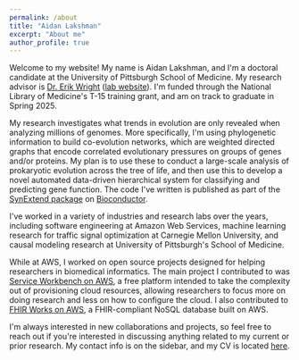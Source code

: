 ```yaml
---
permalink: /about
title: "Aidan Lakshman"
excerpt: "About me"
author_profile: true
---
```


Welcome to my website! My name is Aidan Lakshman, and I'm a doctoral candidate at the University of Pittsburgh School of Medicine. My research advisor is [Dr. Erik Wright](https://www.isb.pitt.edu/people/faculty/erik-wright-phd) ([lab website](http://www.wrightlabscience.com/p/index.html)). I'm funded through the National Library of Medicine's T-15 training grant, and am on track to graduate in Spring 2025.

My research investigates what trends in evolution are only revealed when analyzing millions of genomes. More specifically, I'm using phylogenetic information to build co-evolution networks, which are weighted directed graphs that encode correlated evolutionary pressures on groups of genes and/or proteins. My plan is to use these to conduct a large-scale analysis of prokaryotic evolution across the tree of life, and then use this to develop a novel automated data-driven hierarchical system for classifying and predicting gene function. The code I've written is published as part of the [SynExtend package](https://github.com/npcooley/SynExtend) on [Bioconductor](https://bioconductor.org/).

I've worked in a variety of industries and research labs over the years, including software engineering at Amazon Web Services, machine learning research for traffic signal optimization at Carnegie Mellon University, and causal modeling research at University of Pittsburgh's School of Medicine. 

While at AWS, I worked on open source projects designed for helping researchers in biomedical informatics. The main project I contributed to was [Service Workbench on AWS](https://aws.amazon.com/government-education/research-and-technical-computing/service-workbench/), a free platform intended to take the complexity out of provisioning cloud resources, allowing researchers to focus more on doing research and less on how to configure the cloud. I also contributed to [FHIR Works on AWS](https://aws.amazon.com/about-aws/whats-new/2020/12/introducing-fhir-works-on-aws/), a FHIR-compliant NoSQL database built on AWS.

I'm always interested in new collaborations and projects, so feel free to reach out if you're interested in discussing anything related to my current or prior research. My contact info is on the sidebar, and my CV is located [here](https://www.ahl27.com/cv/).



